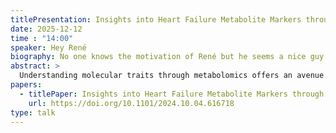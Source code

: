 ```yaml
---
titlePresentation: Insights into Heart Failure Metabolite Markers through Explainable Machine Learning
date: 2025-12-12
time : "14:00"
speaker: Hey René
biography: No one knows the motivation of René but he seems a nice guy.
abstract: >
  Understanding molecular traits through metabolomics offers an avenue to tailor cardiovascular prevention, diagnosis and treatment strategies more effectively. This study focuses on the application of machine learning (ML) and explainable artificial intelligence (XAI) algorithms to detect discriminant molecular signatures in heart failure (HF). In this study, we aim to uncover metabolites with significant predictive value by analyzing targeted metabolomics data through ML models and XAI methodologies. After robust quality control procedures, we analyzed 55 metabolites from 124 plasma samples, including 53 HF patients and 71 controls, comparing Logistic Regression (Logit) models with Support Vector Machine (SVM) and eXtreme Gradient Boosting (XGB), all achieving high accuracy in predicting group labels: 84.20\% ($\sigma=$5.46), 85.73\% ($\sigma=$6.25), and 84.80\% ($\sigma=$7.84), respectively. Permutation-based variable importance and Local Interpretable Model-agnostic Explanations (LIME) were used for group-level and individual-level explainability, respectively, complemented by H-Friedman statistics for variable interactions, yielding reliable, explainable insights of the ML models. Metabolites well-known for their association with heart failure, such as glucose and cholesterol, but also more recently described association such C18:1 carnitine, were reaffirmed in our analysis. The novel discovery of lignoceric acid (C24:0 fatty acid) as a critical discriminator, was confirmed in a replication cohort, underscoring its potential as a metabolite marker. Furthermore, our study highlights the utility of 2-way variable interaction analysis in unveiling a network of metabolite interactions essential for accurate disease prediction. The results demonstrate our approach's efficacy in identifying key metabolites and their interactions, illustrating the power of ML and XAI in advancing personalized healthcare solutions.
papers:
  - titlePaper: Insights into Heart Failure Metabolite Markers through Explainable Machine Learning
    url: https://doi.org/10.1101/2024.10.04.616718
type: talk
---
```


